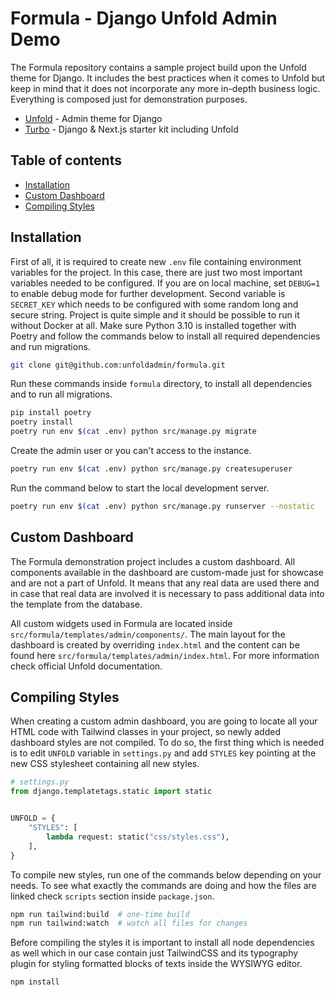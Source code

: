 # Formula - Django Unfold Admin Demo <!-- omit from toc -->

The Formula repository contains a sample project build upon the Unfold theme for Django. It includes the best practices when it comes to Unfold but keep in mind that it does not incorporate any more in-depth business logic. Everything is composed just for demonstration purposes.

- [Unfold](https://github.com/unfoldadmin/django-unfold) - Admin theme for Django
- [Turbo](https://github.com/unfoldadmin/turbo) - Django & Next.js starter kit including Unfold

## Table of contents <!-- omit from toc -->

- [Installation](#installation)
- [Custom Dashboard](#custom-dashboard)
- [Compiling Styles](#compiling-styles)

## Installation

First of all, it is required to create new `.env` file containing environment variables for the project. In this case, there are just two most important variables needed to be configured. If you are on local machine, set `DEBUG=1` to enable debug mode for further development. Second variable is `SECRET_KEY` which needs to be configured with some random long and secure string. Project is quite simple and it should be possible to run it without Docker at all. Make sure Python 3.10 is installed together with Poetry and follow the commands below to install all required dependencies and run migrations.

```bash
git clone git@github.com:unfoldadmin/formula.git
```

Run these commands inside `formula` directory, to install all dependencies and to run all migrations.

```bash
pip install poetry
poetry install
poetry run env $(cat .env) python src/manage.py migrate
```

Create the admin user or you can't access to the instance.

```bash
poetry run env $(cat .env) python src/manage.py createsuperuser
```

Run the command below to start the local development server.

```bash
poetry run env $(cat .env) python src/manage.py runserver --nostatic
```

## Custom Dashboard

The Formula demonstration project includes a custom dashboard. All components available in the dashboard are custom-made just for showcase and are not a part of Unfold. It means that any real data are used there and in case that real data are involved it is necessary to pass additional data into the template from the database.

All custom widgets used in Formula are located inside `src/formula/templates/admin/components/`. The main layout for the dashboard is created by overriding `index.html` and the content can be found here `src/formula/templates/admin/index.html`. For more information check official Unfold documentation.

## Compiling Styles

When creating a custom admin dashboard, you are going to locate all your HTML code with Tailwind classes in your project, so newly added dashboard styles are not compiled. To do so, the first thing which is needed is to edit `UNFOLD` variable in `settings.py` and add `STYLES` key pointing at the new CSS stylesheet containing all new styles.

```python
# settings.py
from django.templatetags.static import static


UNFOLD = {
    "STYLES": [
        lambda request: static("css/styles.css"),
    ],
}
```

To compile new styles, run one of the commands below depending on your needs. To see what exactly the commands are doing and how the files are linked check `scripts` section inside `package.json`.

```bash
npm run tailwind:build  # one-time build
npm run tailwind:watch  # watch all files for changes
```

Before compiling the styles it is important to install all node dependencies as well which in our case contain just TailwindCSS and its typography plugin for styling formatted blocks of texts inside the WYSIWYG editor.

```bash
npm install
```
